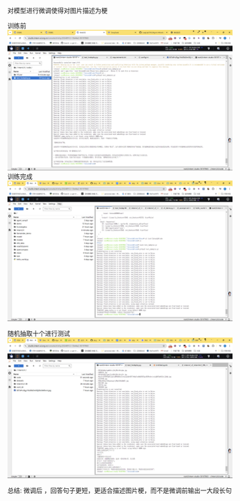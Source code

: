 对模型进行微调使得对图片描述为梗

训练前
![](./img/屏幕截图%202024-09-17%20221643.png)
训练完成
![](./img/屏幕截图%202024-09-18%20181344.png)


随机抽取十个进行测试
![](./img/屏幕截图%202024-09-18%20183435.png)


总结: 微调后 ，回答句子更短，更适合描述图片梗，而不是微调前输出一大段长句